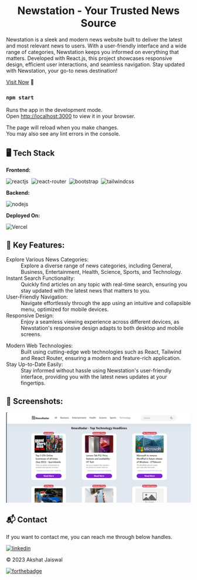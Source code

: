 <h1 align="center">Newstation - Your Trusted News Source</h1>

<p>Newstation is a sleek and modern news website built to deliver the latest and most relevant news to users. With a user-friendly interface and a wide range of categories, Newstation keeps you informed on everything that matters. Developed with React.js, this project showcases responsive design, efficient user interactions, and seamless navigation. Stay updated with Newstation, your go-to news destination! </p>

[Visit Now](https://zethyst.github.io/Newsapp/) 🚀
### `npm start`

Runs the app in the development mode.\
Open [http://localhost:3000](http://localhost:3000) to view it in your browser.

The page will reload when you make changes.\
You may also see any lint errors in the console.

## 🖥️ Tech Stack
**Frontend:**

![reactjs](https://img.shields.io/badge/React-20232A?style=for-the-badge&logo=react&logoColor=61DAFB)&nbsp;
![react-router](https://img.shields.io/badge/React_Router-CA4245?style=for-the-badge&logo=react-router&logoColor=white)&nbsp;
![bootstrap](https://img.shields.io/badge/Bootstrap-563D7C?style=for-the-badge&logo=bootstrap&logoColor=white)&nbsp;
![tailwindcss](https://img.shields.io/badge/Tailwind_CSS-38B2AC?style=for-the-badge&logo=tailwind-css&logoColor=white)&nbsp;

**Backend:**

![nodejs](https://img.shields.io/badge/Node.js-43853D?style=for-the-badge&logo=node.js&logoColor=white)&nbsp;

**Deployed On:**

![Vercel](https://img.shields.io/badge/GitHub-100000?style=for-the-badge&logo=github&logoColor=white)

## 📌 Key Features:
<dl>
<dt>Explore Various News Categories:</dt><dd> Explore a diverse range of news categories, including General, Business, Entertainment, Health, Science, Sports, and Technology.</dd>

<dt>Instant Search Functionality:</dt><dd> Quickly find articles on any topic with real-time search, ensuring you stay updated with the latest news that matters to you.</dd>

<dt>User-Friendly Navigation:</dt><dd> Navigate effortlessly through the app using an intuitive and collapsible menu, optimized for mobile devices.</dd>

<dt>Responsive Design:</dt><dd> Enjoy a seamless viewing experience across different devices, as Newstation's responsive design adapts to both desktop and mobile screens.</dd>
</dl>
<dt>Modern Web Technologies:</dt><dd> Built using cutting-edge web technologies such as React, Tailwind and React Router, ensuring a modern and feature-rich application.</dd>
</dl>
<dt>Stay Up-to-Date Easily:</dt><dd> Stay informed without hassle using Newstation's user-friendly interface, providing you with the latest news updates at your fingertips.</dd>
</dl>

## 📌 Screenshots:
![home](/img/home.png)


<h2>📬 Contact</h2>

If you want to contact me, you can reach me through below handles.

[![linkedin](https://img.shields.io/badge/LinkedIn-0077B5?style=for-the-badge&logo=linkedin&logoColor=white)](https://www.linkedin.com/in/akshat-jaiswal-4664a2197)

© 2023 Akshat Jaiswal

[![forthebadge](https://forthebadge.com/images/badges/built-with-love.svg)](https://forthebadge.com)


